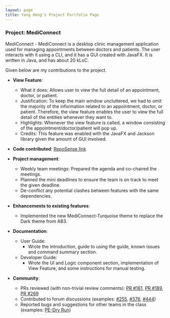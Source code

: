 ```yaml
---
layout: page
title: Yang Heng's Project Portfolio Page
---
```


### Project: MediConnect

MediConnect - MediConnect is a desktop clinic management application used for managing appointments between doctors and patients. The user interacts with it using a CLI, and it has a GUI created with JavaFX. It is written in Java, and has about 20 kLoC.

Given below are my contributions to the project.

* **View Feature**: 
  * What it does: Allows user to view the full detail of an appointment, doctor, or patient.
  * Justification: To keep the main window uncluttered, we had to omit the majority of the information related to an appointment, doctor, or patient. Therefore, the view feature enables the user to view the full detail of the entities whenever they want to.
  * Highlights: Whenever the view feature is called, a window consisting of the appointment/doctor/patient will pop up.
  * Credits: This feature was enabled with the JavaFX and Jackson library given the amount of GUI involved.

* **Code contributed**: [RepoSense link](https://nus-cs2103-ay2324s1.github.io/tp-dashboard/?search=yanghengtang&breakdown=true)

* **Project management**:
  * Weekly team meetings: Prepared the agenda and co-chaired the meetings.
  * Planned the mini deadlines to ensure the team is on track to meet the given deadline.
  * De-conflict any potential clashes between features with the same dependencies.

* **Enhancements to existing features**:
  * Implemented the new MediConnect-Turquoise theme to replace the Dark theme from AB3.

* **Documentation**:
  * User Guide:
    * Wrote the introduction, guide to using the guide, known issues and command summary section.
  * Developer Guide:
    * Wrote the UI and Logic component section, implementation of View Feature, and some instructions for manual testing.

* **Community**:
  * PRs reviewed (with non-trivial review comments): [PR #161](https://github.com/AY2324S1-CS2103T-T08-1/tp/pull/161#discussion_r1372966211), [PR #189](https://github.com/AY2324S1-CS2103T-T08-1/tp/pull/189#discussion_r1379868408), [PR #269](https://github.com/AY2324S1-CS2103T-T08-1/tp/pull/269#discussion_r1385095244)
  * Contributed to forum discussions (examples: [#255](https://github.com/nus-cs2103-AY2324S1/forum/issues/225), [#376](https://github.com/nus-cs2103-AY2324S1/forum/issues/376), [#444](https://github.com/nus-cs2103-AY2324S1/forum/issues/444))
  * Reported bugs and suggestions for other teams in the class (examples: [PE-Dry Run](https://github.com/yanghengtang/ped))